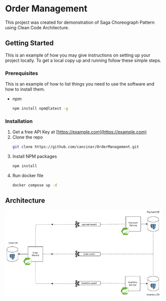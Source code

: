 # Order Management
This project was created for demonstration of Saga Choreograph Pattern using Clean Code Architecture.

## Getting Started

This is an example of how you may give instructions on setting up your project locally.
To get a local copy up and running follow these simple steps.

### Prerequisites

This is an example of how to list things you need to use the software and how to install them.
* npm
  ```sh
  npm install npm@latest -g
  ```

### Installation

1. Get a free API Key at [https://example.com](https://example.com)
2. Clone the repo
   ```sh
   git clone https://github.com/cancinar/OrderManagement.git
   ```
3. Install NPM packages
   ```sh
   npm install
   ```
4. Run docker file
   ```sh
   docker compose up -d
   ```


## Architecture
![](https://github.com/cancinar/ordermanagement/blob/master/arch-diagram.png?raw=true)

